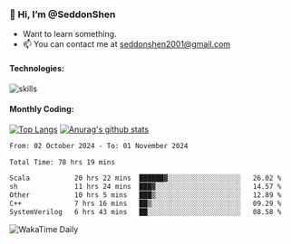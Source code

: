 ### 👋 Hi, I’m @SeddonShen
- Want to learn something.
- 📫 You can contact me at seddonshen2001@gmail.com

#### Technologies:

![skills](https://skillicons.dev/icons?i=scala,js,html,css,bootstrap,jquery,c,cpp,cloudflare,django,docker,flask,git,github,githubactions,linux,latex,mysql,nodejs,ps,php,pr,py,raspberrypi,redis,unreal,v,vscode,vue,bash)

#### Monthly Coding:
[![Top Langs](https://github-readme-stats.vercel.app/api/top-langs?username=seddonshen&show_icons=true&locale=en&layout=compact&hide=html&langs_count=8)](https://github.com/SeddonShen/)
[![Anurag's github stats](https://github-readme-stats.vercel.app/api?username=SeddonShen&count_private=true&show_icons=true)](https://github.com/anuraghazra/github-readme-stats)
<!--START_SECTION:waka-->

```txt
From: 02 October 2024 - To: 01 November 2024

Total Time: 78 hrs 19 mins

Scala           20 hrs 22 mins  ██████▓░░░░░░░░░░░░░░░░░░   26.02 %
sh              11 hrs 24 mins  ███▓░░░░░░░░░░░░░░░░░░░░░   14.57 %
Other           10 hrs 5 mins   ███▒░░░░░░░░░░░░░░░░░░░░░   12.89 %
C++             7 hrs 16 mins   ██▒░░░░░░░░░░░░░░░░░░░░░░   09.29 %
SystemVerilog   6 hrs 43 mins   ██░░░░░░░░░░░░░░░░░░░░░░░   08.58 %
```

<!--END_SECTION:waka-->

![WakaTime Daily](https://wakatime.com/share/@seddon2001/61a7e342-5f12-4fea-bf92-1fac161e97d6.svg)
<!---
SeddonShen/SeddonShen is a ✨ special ✨ repository because its `README.md` (this file) appears on your GitHub profile.
You can click the Preview link to take a look at your changes.
--->

